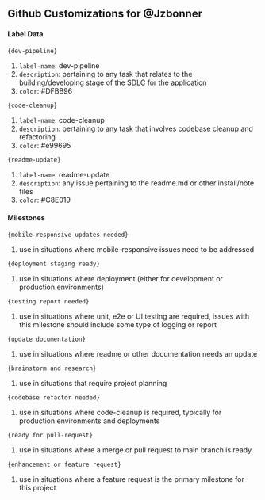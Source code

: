 ## Github Customizations for @Jzbonner

#### Label Data 
`{dev-pipeline}`
1. `label-name`: dev-pipeline 
2. `description`: pertaining to any task that relates to the building/developing stage of the SDLC for the application 
3. `color`: #DFBB96 

`{code-cleanup}`
1. `label-name`: code-cleanup 
2. `description`: pertaining to any task that involves codebase cleanup and refactoring
3. `color`: #e99695 

`{readme-update}`
1. `label-name`: readme-update
2. `description`: any issue pertaining to the readme.md or other install/note files
3. `color`: #C8E019

#### Milestones
`{mobile-responsive updates needed}`
1. use in situations where mobile-responsive issues need to be addressed

`{deployment staging ready}`
1. use in situations where deployment (either for development or production environments)

`{testing report needed}`
1. use in situations where unit, e2e or UI testing are required, issues with this milestone should include some type of logging or report 

`{update documentation}`
1. use in situations where readme or other documentation needs an update 

`{brainstorm and research}`
1. use in situations that require project planning

`{codebase refactor needed}`
1. use in situations where code-cleanup is required, typically for production environments and deployments 

`{ready for pull-request}`
1. use in situations where a merge or pull request to main branch is ready

`{enhancement or feature request}`
1. use in situations where a feature request is the primary milestone for this project

